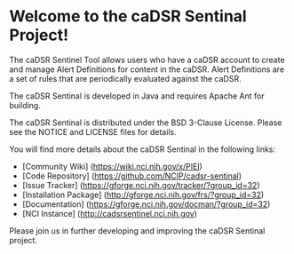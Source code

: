 Welcome to the caDSR Sentinal Project!
=====================================

The caDSR Sentinel Tool allows users who have a caDSR account to create and manage Alert Definitions for content in the caDSR. Alert Definitions are a set of rules that are periodically evaluated against the caDSR.

The caDSR Sentinal is developed in Java and requires Apache Ant for building.

The caDSR Sentinal is distributed under the BSD 3-Clause License.
Please see the NOTICE and LICENSE files for details.

You will find more details about the caDSR Sentinal in the following links:

 * [Community Wiki] (https://wiki.nci.nih.gov/x/PIEI)
 * [Code Repository] (https://github.com/NCIP/cadsr-sentinal)
 * [Issue Tracker] (https://gforge.nci.nih.gov/tracker/?group_id=32)
 * [Installation Package] (http://gforge.nci.nih.gov/frs/?group_id=32)
 * [Documentation] (https://gforge.nci.nih.gov/docman/?group_id=32)
 * [NCI Instance] (http://cadsrsentinel.nci.nih.gov) 


Please join us in further developing and improving the caDSR Sentinal project.
